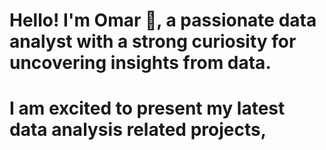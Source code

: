# Hello! I'm Omar 👋, a passionate data analyst with a strong curiosity for uncovering insights from data.
# I am excited to present my latest data analysis related projects, 

